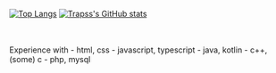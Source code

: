 
[![Top Langs](https://github-readme-stats.vercel.app/api/top-langs/?username=Trapss&theme=radical)](https://github.com/anuraghazra/github-readme-stats) 
[![Trapss's GitHub stats](https://github-readme-stats.vercel.app/api?username=Trapss&theme=radical)](https://github.com/anuraghazra/github-readme-stats)
  
<br>
<br>
Experience with  
- html, css  
- javascript, typescript  
- java, kotlin  
- c++, (some) c  
- php, mysql  
